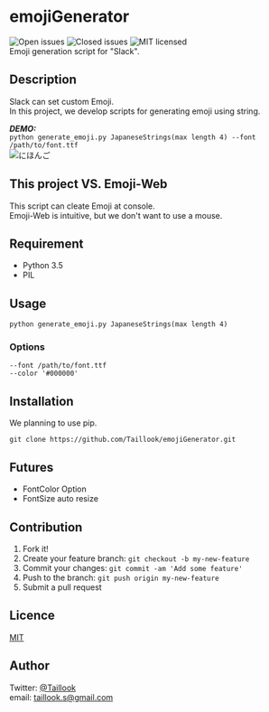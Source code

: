 emojiGenerator
====

![Open issues](https://img.shields.io/github/issues/Taillook/emojiGenerator.svg)
![Closed issues](https://img.shields.io/github/issues-closed/Taillook/emojiGenerator.svg)
![MIT licensed](https://img.shields.io/github/license/mashape/apistatus.svg)  
Emoji generation script for "Slack".

## Description
Slack can set custom Emoji.  
In this project, we develop scripts for generating emoji using string.

***DEMO:***  
`python generate_emoji.py JapaneseStrings(max length 4) --font /path/to/font.ttf`  
![にほんご](http://i.imgur.com/gizAfKB.png)

## This project VS. Emoji-Web
This script can cleate Emoji at console.  
Emoji-Web is intuitive, but we don't want to use a mouse.

## Requirement

- Python 3.5
- PIL

## Usage
`python generate_emoji.py JapaneseStrings(max length 4)`

### Options
```
--font /path/to/font.ttf
--color '#000000'
```

## Installation
We planning to use pip.  
```
git clone https://github.com/Taillook/emojiGenerator.git
```

## Futures
- FontColor Option
- FontSize auto resize

## Contribution
1. Fork it!
2. Create your feature branch: `git checkout -b my-new-feature`
3. Commit your changes: `git commit -am 'Add some feature'`
4. Push to the branch: `git push origin my-new-feature`
5. Submit a pull request

## Licence

[MIT](https://github.com/Taillook/emojiGenerator/blob/master/LICENSE)

## Author

Twitter: [@Taillook](https://twitter.com/Taillook)  
email: taillook.s@gmail.com
